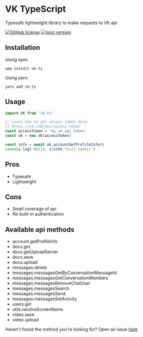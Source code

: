 # VK TypeScript

Typesafe lightweight library to make requests to VK api

[![GitHub license](https://img.shields.io/github/license/denexapp/vk-ts)](https://github.com/denexapp/vk-ts/blob/master/LICENSE) [![npm version](https://img.shields.io/npm/v/vk-ts.svg)](https://www.npmjs.com/package/vk-ts)

## Installation

Using npm:

```
npm install vk-ts
```

Using yarn:

```
yarn add vk-ts
```

## Usage

```typescript
import VK from 'vk-ts'

// Learn how to get access token here:
// https://vk.com/dev/access_token
const accessToken = 'my_vk_api_token'
const vk = new VK(accessToken)

const info = await vk.accountGetProfileInfo()
console.log(`Hello, ${info.first_name}!`)
```

## Pros

- Typesafe
- Lightweight

## Cons

- Small coverage of api
- No built-in authentication

## Available api methods

- account.getProfileInfo
- docs.get
- docs.getUploadServer
- docs.save
- docs.upload
- messages.delete
- messages.messagesGetByConversationMessageId
- messages.messagesGetConversationMembers
- messages.messagesRemoveChatUser
- messages.messagesSearch
- messages.messagesSend
- messages.messagesSetActivity
- users.get
- utils.resolveScreenName
- video.save
- video.upload

Haven't found the method you're looking for? Open an issue [here](https://github.com/denexapp/vk-ts/issues/new)
